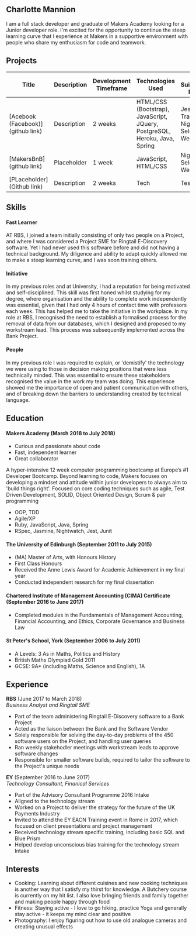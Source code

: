 ## Charlotte Mannion

I am a full stack developer and graduate of Makers Academy looking for a Junior developer role. I'm excited for the opportunity to continue the steep learning curve that I experience at Makers in a supportive environment with people who share my enthusiasm for code and teamwork.

## Projects
| Title | Description | Development Timeframe | Technologies Used | Test Suites/CIs/CDs Employed |
|--|--|--|--|--|
| [Acebook (Facebook)](github link) | Description | 2 weeks | HTML/CSS (Bootstrap), JavaScript, JQuery, PostgreSQL, Heroku, Java, Spring | Jest, Junit, Travis, Nightwatch, Selenium-Webdriver |
| [MakersBnB](github link) | Placeholder | 1 week | JavaScript, HTML/CSS | Nightwatch, Selenium-Webdriver |
| [PLaceholder](Github link) | Description | 2 weeks | Tech | Test suit |

## Skills

#### Fast Learner

AT RBS, I joined a team initially consisting of only two people on a Project, and where I was considered a Project SME for Ringtail E-Discovery software. Yet I had never used this software before and did not having a technical background. My diligence and ability to adapt quickly allowed me to make a steep learning curve, and I was soon training others.

#### Initiative

In my previous roles and at University, I had a reputation for being motivated and self-disciplined. This skill was first honed whilst studying for my degree, where organisation and the ability to complete work independently was essential, given that I had only 4 hours of contact time with professors each week. This has helped me to take the initiative in the workplace. In my role at RBS, I recognised the need to establish a formalised process for the removal of data from our databases, which I designed and proposed to my workstream lead. This process was subsequently implemented across the Bank Project.

#### People

In my previous role I was required to explain, or 'demistify' the technology we were using  to those in decision making positions that were less technically minded. This was essential to ensure these stakeholders recognised the value in the work my team was doing.  This experience showed me the importance of open and patient communication with others, and of breaking down the barriers to understanding created by technical language.  

## Education

#### Makers Academy (March 2018 to July 2018)

- Curious and passionate about code
- Fast, independent learner
- Great collaborator

A hyper-intensive 12 week computer programming bootcamp at Europe’s #1 Developer Bootcamp. Beyond learning to code, Makers focuses on developing a mindset and attitude within junior developers to always aim to 'build things right'.
Focused on core coding techniques such as agile, Test Driven Development, SOLID, Object Oriented Design, Scrum & pair programming

- OOP, TDD
- Agile/XP
- Ruby, JavaScript, Java, Spring
- RSpec, Jasmine, Nightwatch, Jest, Junit

#### The University of Edinburgh (September 2011 to July 2015)

- (MA) Master of Arts, with Honours History
- First Class Honours
- Received the Anne Lewis Award for Academic Achievement in my final year
- Conducted independent research for my final dissertation

#### Chartered Institute of Management Accounting (CIMA) Certificate (September 2016 to June 2017)
- Completed modules in the Fundamentals of Management Accounting, Financial Accounting,
and Ethics, Corporate Governance and Business Law

#### St Peter's School, York (September 2006 to July 2011)
- A Levels: 3 As in Maths, Politics and History
- British Maths Olympiad Gold 2011
- GCSE: 9A* (including Maths, Science and English), 1A

## Experience

**RBS** (June 2017 to March 2018)    
*Business Analyst and Ringtail SME*  
- Part of the team administering Ringtail E-Discovery software to a Bank Project
- Acted as the liaison between the Bank and the Software Vendor
- Solely responsible for solving the day-to-day problems of the 450 software users on the Project, and handling user queries
- Ran weekly stakehodler meetings with workstream leads to approve software changes
- Responsible for smaller software builds, required to tailor the software to the Project's unique needs

**EY** (September 2016 to June 2017)   
*Technology Consultant, Finanical Services*  
- Part of the Advisory Consultant Programme 2016 Intake
- Aligned to the technology stream
- Worked on a Project to deliver the strategy for the future of the UK Payments Industry
- Invited to attend the EY EACN Training event in Rome in 2017, which focused on client presentations and project management
- Received technology stream specific training, including basic SQL and Blue Prism
- Helped develop unconscious bias training for the technology stream Intake

## Interests

- Cooking: Learning about different cuisines and new cooking techniques is another way that I satisfy my thirst for knowledge. A Butchery course is currently on my hit list. I also love bringing friends and family together and making people happy through food
- Fitness: Staying active - I love to go hiking, practice Yoga and generally stay active - it keeps my mind clear and positive
- Photography: I enjoy figuring out how to use old analogue cameras and creating unusual effects
